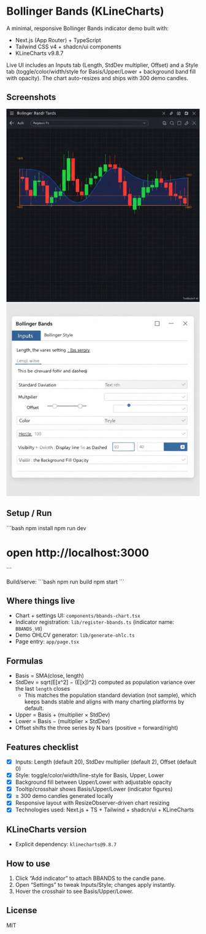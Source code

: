 # Bollinger Bands (KLineCharts)

A minimal, responsive Bollinger Bands indicator demo built with:
- Next.js (App Router) + TypeScript
- Tailwind CSS v4 + shadcn/ui components
- KLineCharts v9.8.7

Live UI includes an Inputs tab (Length, StdDev multiplier, Offset) and a Style tab (toggle/color/width/style for Basis/Upper/Lower + background band fill with opacity). The chart auto-resizes and ships with 300 demo candles.

## Screenshots

![Bollinger Bands on KLineCharts](public/screenshots/bbands-chart.png)
![Settings dialog (Inputs + Style)](public/screenshots/bbands-settings.png)

## Setup / Run

\`\`\`bash
npm install
npm run dev
# open http://localhost:3000
\`\`\`

Build/serve:
\`\`\`bash
npm run build
npm start
\`\`\`

## Where things live

- Chart + settings UI: `components/bbands-chart.tsx`
- Indicator registration: `lib/register-bbands.ts` (indicator name: `BBANDS_V0`)
- Demo OHLCV generator: `lib/generate-ohlc.ts`
- Page entry: `app/page.tsx`

## Formulas

- Basis = SMA(close, length)
- StdDev = sqrt(E[x^2] − (E[x])^2) computed as population variance over the last `length` closes
  - This matches the population standard deviation (not sample), which keeps bands stable and aligns with many charting platforms by default.
- Upper = Basis + (multiplier × StdDev)
- Lower = Basis − (multiplier × StdDev)
- Offset shifts the three series by N bars (positive = forward/right)

## Features checklist

- [x] Inputs: Length (default 20), StdDev multiplier (default 2), Offset (default 0)
- [x] Style: toggle/color/width/line-style for Basis, Upper, Lower
- [x] Background fill between Upper/Lower with adjustable opacity
- [x] Tooltip/crosshair shows Basis/Upper/Lower (indicator figures)
- [x] ≥ 300 demo candles generated locally
- [x] Responsive layout with ResizeObserver-driven chart resizing
- [x] Technologies used: Next.js + TS + Tailwind + shadcn/ui + KLineCharts

## KLineCharts version

- Explicit dependency: `klinecharts@9.8.7`

## How to use

1) Click “Add indicator” to attach BBANDS to the candle pane.  
2) Open “Settings” to tweak Inputs/Style; changes apply instantly.  
3) Hover the crosshair to see Basis/Upper/Lower.

## License

MIT
#
